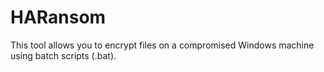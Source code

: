 # HARansom
This tool allows you to encrypt files on a compromised Windows machine using batch scripts (.bat).
